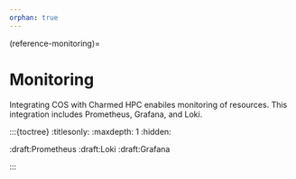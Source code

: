 ```yaml
---
orphan: true
---
```

(reference-monitoring)=
# Monitoring

Integrating COS with Charmed HPC enabiles monitoring of resources. This integration includes Prometheus, Grafana, and Loki. 





:::{toctree}
:titlesonly:
:maxdepth: 1
:hidden:

:draft:Prometheus
:draft:Loki
:draft:Grafana

:::